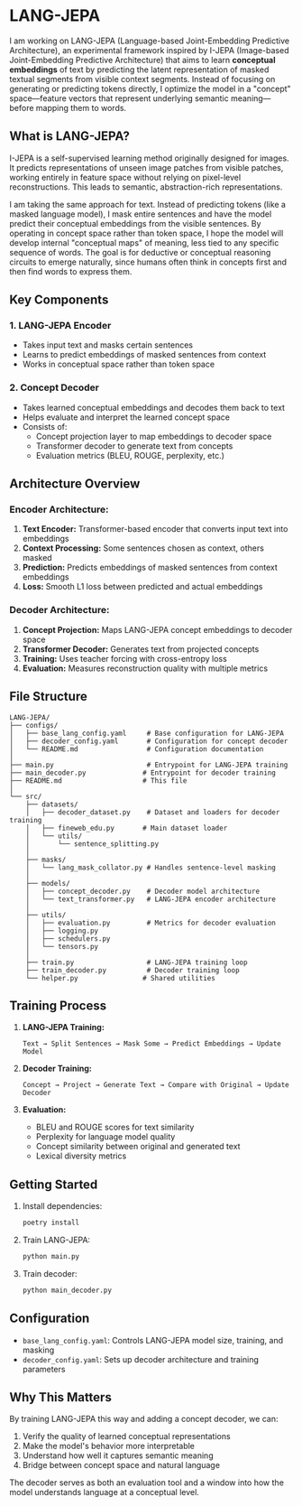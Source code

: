 # LANG-JEPA

I am working on LANG-JEPA (Language-based Joint-Embedding Predictive Architecture), an experimental framework inspired by I-JEPA (Image-based Joint-Embedding Predictive Architecture) that aims to learn **conceptual embeddings** of text by predicting the latent representation of masked textual segments from visible context segments. Instead of focusing on generating or predicting tokens directly, I optimize the model in a "concept" space—feature vectors that represent underlying semantic meaning—before mapping them to words.

## What is LANG-JEPA?

I-JEPA is a self-supervised learning method originally designed for images. It predicts representations of unseen image patches from visible patches, working entirely in feature space without relying on pixel-level reconstructions. This leads to semantic, abstraction-rich representations.

I am taking the same approach for text. Instead of predicting tokens (like a masked language model), I mask entire sentences and have the model predict their conceptual embeddings from the visible sentences. By operating in concept space rather than token space, I hope the model will develop internal "conceptual maps" of meaning, less tied to any specific sequence of words. The goal is for deductive or conceptual reasoning circuits to emerge naturally, since humans often think in concepts first and then find words to express them.

## Key Components

### 1. LANG-JEPA Encoder 
- Takes input text and masks certain sentences
- Learns to predict embeddings of masked sentences from context
- Works in conceptual space rather than token space

### 2. Concept Decoder
- Takes learned conceptual embeddings and decodes them back to text
- Helps evaluate and interpret the learned concept space 
- Consists of:
  - Concept projection layer to map embeddings to decoder space
  - Transformer decoder to generate text from concepts
  - Evaluation metrics (BLEU, ROUGE, perplexity, etc.)

## Architecture Overview

### Encoder Architecture:
1. **Text Encoder:** Transformer-based encoder that converts input text into embeddings
2. **Context Processing:** Some sentences chosen as context, others masked
3. **Prediction:** Predicts embeddings of masked sentences from context embeddings
4. **Loss:** Smooth L1 loss between predicted and actual embeddings

### Decoder Architecture:
1. **Concept Projection:** Maps LANG-JEPA concept embeddings to decoder space
2. **Transformer Decoder:** Generates text from projected concepts
3. **Training:** Uses teacher forcing with cross-entropy loss
4. **Evaluation:** Measures reconstruction quality with multiple metrics

## File Structure

```
LANG-JEPA/
├── configs/
│   ├── base_lang_config.yaml     # Base configuration for LANG-JEPA
│   ├── decoder_config.yaml       # Configuration for concept decoder
│   └── README.md                 # Configuration documentation
│
├── main.py                       # Entrypoint for LANG-JEPA training
├── main_decoder.py              # Entrypoint for decoder training
├── README.md                    # This file
│
└── src/
    ├── datasets/
    │   ├── decoder_dataset.py    # Dataset and loaders for decoder training
    │   ├── fineweb_edu.py       # Main dataset loader
    │   └── utils/
    │       └── sentence_splitting.py
    │
    ├── masks/
    │   └── lang_mask_collator.py # Handles sentence-level masking
    │
    ├── models/
    │   ├── concept_decoder.py    # Decoder model architecture
    │   └── text_transformer.py   # LANG-JEPA encoder architecture
    │
    ├── utils/
    │   ├── evaluation.py         # Metrics for decoder evaluation
    │   ├── logging.py           
    │   ├── schedulers.py        
    │   └── tensors.py           
    │
    ├── train.py                  # LANG-JEPA training loop
    ├── train_decoder.py          # Decoder training loop
    └── helper.py                # Shared utilities
```

## Training Process

1. **LANG-JEPA Training:**
   ```
   Text → Split Sentences → Mask Some → Predict Embeddings → Update Model
   ```

2. **Decoder Training:**
   ```
   Concept → Project → Generate Text → Compare with Original → Update Decoder
   ```

3. **Evaluation:**
   - BLEU and ROUGE scores for text similarity
   - Perplexity for language model quality
   - Concept similarity between original and generated text
   - Lexical diversity metrics

## Getting Started

1. Install dependencies:
   ```bash
   poetry install
   ```

2. Train LANG-JEPA:
   ```bash
   python main.py
   ```

3. Train decoder:
   ```bash
   python main_decoder.py
   ```

## Configuration

- `base_lang_config.yaml`: Controls LANG-JEPA model size, training, and masking
- `decoder_config.yaml`: Sets up decoder architecture and training parameters

## Why This Matters

By training LANG-JEPA this way and adding a concept decoder, we can:
1. Verify the quality of learned conceptual representations
2. Make the model's behavior more interpretable
3. Understand how well it captures semantic meaning
4. Bridge between concept space and natural language

The decoder serves as both an evaluation tool and a window into how the model understands language at a conceptual level.